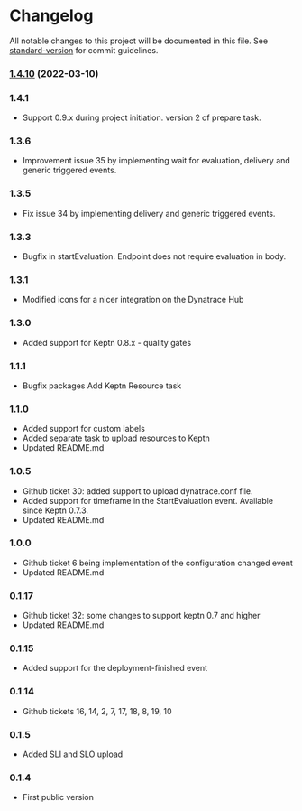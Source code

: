 # Changelog

All notable changes to this project will be documented in this file. See [standard-version](https://github.com/conventional-changelog/standard-version) for commit guidelines.

### [1.4.10](https://github.com/keptn-sandbox/keptn-azure-devops-extension/compare/1.4.9...1.4.10) (2022-03-10)

### 1.4.1

* Support 0.9.x during project initiation. version 2 of prepare task.

### 1.3.6

* Improvement issue 35 by implementing wait for evaluation, delivery and generic triggered events.

### 1.3.5

* Fix issue 34 by implementing delivery and generic triggered events.

### 1.3.3

* Bugfix in startEvaluation. Endpoint does not require evaluation in body.

### 1.3.1

* Modified icons for a nicer integration on the Dynatrace Hub

### 1.3.0

* Added support for Keptn 0.8.x - quality gates 

### 1.1.1

* Bugfix packages Add Keptn Resource task 

### 1.1.0

* Added support for custom labels
* Added separate task to upload resources to Keptn
* Updated README.md

### 1.0.5

* Github ticket 30: added support to upload dynatrace.conf file.
* Added support for timeframe in the StartEvaluation event. Available since Keptn 0.7.3.
* Updated README.md

### 1.0.0

* Github ticket 6 being implementation of the configuration changed event
* Updated README.md

### 0.1.17

* Github ticket 32: some changes to support keptn 0.7 and higher
* Updated README.md

### 0.1.15

* Added support for the deployment-finished event

### 0.1.14

* Github tickets 16, 14, 2, 7, 17, 18, 8, 19, 10

### 0.1.5

* Added SLI and SLO upload

### 0.1.4

* First public version
